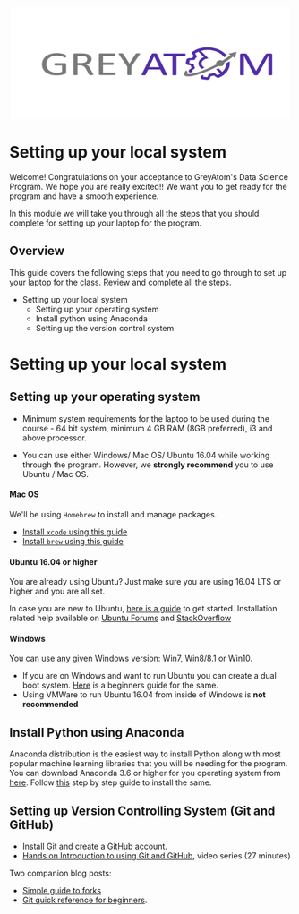 <p align="center">
  <img src="images/greyatom.png" height = "200" width="500" />
</p>

# Setting up your local system

Welcome! Congratulations on your acceptance to GreyAtom's Data Science Program. We hope you are really excited!! We want you to get ready for the program and have a smooth experience.

In this module we will take you through all the steps that you should complete for setting up your laptop for the program.

## Overview

This guide covers the following steps that you need to go through to set up your laptop for the class. Review and complete all the steps. 

 * Setting up your local system
   * Setting up your operating system
   * Install python using Anaconda
   * Setting up the version control system

 
# Setting up your local system

## Setting up your operating system

 * Minimum system requirements for the laptop to be used during the course - 64 bit system, minimum 4 GB RAM (8GB preferred), i3 and above processor.

 * You can use either Windows/ Mac OS/ Ubuntu 16.04 while working through the program. However, we **strongly recommend** you to use Ubuntu / Mac OS.

#### Mac OS

 We'll be using `Homebrew` to install and manage packages.

 * [Install `xcode` using this guide](https://www.howtogeek.com/211541/homebrew-for-os-x-easily-installs-desktop-apps-and-terminal-utilities/)
 * [Install `brew` using this guide](https://brew.sh/)

#### Ubuntu 16.04 or higher

 You are already using Ubuntu? Just make sure you are using 16.04 LTS or higher and you are all set.

 In case you are new to Ubuntu, [here is a guide](http://www.omgubuntu.co.uk/2016/04/10-things-to-do-after-installing-ubuntu-16-04-lts) to get started. Installation related help available on [Ubuntu Forums](https://ubuntuforums.org/) and [StackOverflow](https://stackoverflow.com/)

#### Windows

 You can use any given Windows version: Win7, Win8/8.1 or Win10.

  * If you are on Windows and want to run Ubuntu you can create a dual boot system. [Here](https://itsfoss.com/install-ubuntu-1404-dual-boot-mode-windows-8-81-uefi/) is a beginners guide for the same.
  * Using VMWare to run Ubuntu 16.04 from inside of Windows is **not recommended**

## Install Python using Anaconda
Anaconda distribution is the easiest way to install Python along with most popular machine learning libraries that you will be needing for the program. You can download Anaconda 3.6 or higher for you operating system from [here](https://www.anaconda.com/download/). Follow [this](https://conda.io/docs/user-guide/install/index.html)
step by step guide to install the same.

## Setting up Version Controlling System (Git and GitHub)

 * Install [Git](http://git-scm.com/book/en/v2/Getting-Started-Installing-Git) and create a [GitHub](https://github.com/) account.
 * [Hands on Introduction to using Git and GitHub](https://www.youtube.com/playlist?list=PL5-da3qGB5IBLMp7LtN8Nc3Efd4hJq0kD), video series (27 minutes)

 Two companion blog posts:
 * [Simple guide to forks](http://www.dataschool.io/simple-guide-to-forks-in-github-and-git/)
 * [Git quick reference for beginners](http://www.dataschool.io/git-quick-reference-for-beginners/).


